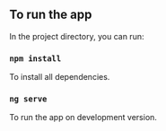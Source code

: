 
## To run the app

In the project directory, you can run:

### `npm install`

To install all dependencies.

### `ng serve`

To run the app on development version.
